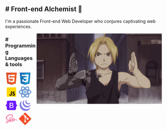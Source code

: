 <h2># Front-end Alchemist 🌟 </h2>
<p >I'm a passionate Front-end Web Developer who conjures captivating web experiences.</p>
<img src="https://github.com/stharavi01/stharavi01/blob/main/tumblr_netc76F2so1tfql3no1_500.gif" style="float: right; width:80% ">

<h3 margin-bottom="0.8rem"># Programming Languages & tools</h3>
<div><img src = 'https://github.com/stharavi01/stharavi01/blob/main/html.svg' width='40'/> <img src = 'https://github.com/stharavi01/stharavi01/blob/main/css.svg' width='40'/> <img src = 'https://github.com/stharavi01/stharavi01/blob/main/icons8-javascript-480.svg' width='40'/> <img src = 'https://github.com/stharavi01/stharavi01/blob/main/icons8-react-480.svg' width='40'/> <img src = 'https://github.com/stharavi01/stharavi01/blob/main/icons8-bootstrap-480.svg' width='40'/> <img src = 'https://github.com/stharavi01/stharavi01/blob/main/icons8-jquery-500.svg' width='40'/> <img src = 'https://github.com/stharavi01/stharavi01/blob/main/icons8-sass-480.svg' width='40'/> <img src = 'https://github.com/stharavi01/stharavi01/blob/main/git.svg' width='40'> </div> 


